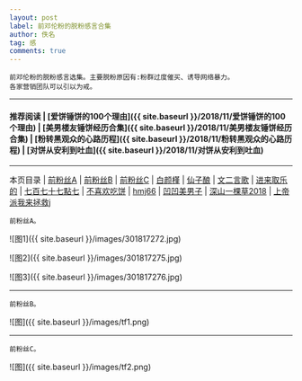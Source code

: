 ```yaml
---
layout: post
label: 前邓伦粉的脱粉感言合集
author: 佚名
tag: 感
comments: true
---
```


    前邓伦粉的脱粉感言选集。主要脱粉原因有:粉群过度催买、诱导网络暴力。
    各家营销团队可以引以为戒。

---

#### 推荐阅读 | [爱饼锤饼的100个理由]({{ site.baseurl }}/2018/11/爱饼锤饼的100个理由) | [美男楼友锤饼经历合集]({{ site.baseurl }}/2018/11/美男楼友锤饼经历合集) | [粉转黑观众的心路历程]({{ site.baseurl }}/2018/11/粉转黑观众的心路历程) | [对饼从安利到吐血]({{ site.baseurl }}/2018/11/对饼从安利到吐血)

---
本页目录 \| [前粉丝A](#dxjja) \| [前粉丝B](#dxjjb) \| [前粉丝C](#dxjjc) \| [白颜槿](#dxjjd) \| [仙子酿](#dxjjf) \| [文二言歌](#dxjjg) \| [进来取乐的](#dxjjh) \| [七百七十七點七](#dxjji) \| [不喜欢吃饼](#dxjjj) \| [hmj66](#dxjjk) \| [凹凹美男子](#dxjjl) \| [深山一棵草2018](#dxjjm) \| [上帝派我来拯救j](#dxjjn)

<a class="anchor" name="dxjja"></a>

    前粉丝A。

![图1]({{ site.baseurl }}/images/301817272.jpg)

![图2]({{ site.baseurl }}/images/301817275.jpg)

![图3]({{ site.baseurl }}/images/301817276.jpg)

---

<a class="anchor" name="dxjjb"></a>

    前粉丝B。
    

![图]({{ site.baseurl }}/images/tf1.png)


---

<a class="anchor" name="dxjjc"></a>

    前粉丝C。
    

![图]({{ site.baseurl }}/images/tf2.png)